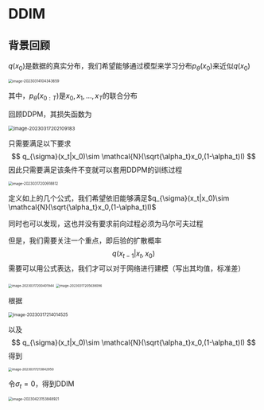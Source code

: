 # DDIM

## 背景回顾

$q(x_0)$是数据的真实分布，我们希望能够通过模型来学习分布$p_{\theta}(x_0)$来近似$q(x_0)$

<img src="https://wth-markdown-image.oss-cn-beijing.aliyuncs.com/markdown_img/image-20230314104343659.png" alt="image-20230314104343659" style="zoom:50%;" />

其中，$p_{\theta}(x_{0:T})$是$x_0,x_1,...,x_T$的联合分布

回顾DDPM，其损失函数为

<img src="https://wth-markdown-image.oss-cn-beijing.aliyuncs.com/markdown_img/image-20230317202109183.png" alt="image-20230317202109183" style="zoom: 67%;" />

只需要满足以下要求
$$
q_{\sigma}(x_t|x_0)\sim \mathcal{N}(\sqrt{\alpha_t}x_0,(1-\alpha_t)I)
$$
因此只需要满足该条件不变就可以套用DDPM的训练过程

<img src="https://wth-markdown-image.oss-cn-beijing.aliyuncs.com/markdown_img/image-20230317200918812.png" alt="image-20230317200918812" style="zoom:50%;" />

定义如上的几个公式，我们希望依旧能够满足$q_{\sigma}(x_t|x_0)\sim \mathcal{N}(\sqrt{\alpha_t}x_0,(1-\alpha_t)I)$

同时也可以发现，这也并没有要求前向过程必须为马尔可夫过程

但是，我们需要关注一个重点，即后验的扩散概率
$$
q(x_{t-1}|x_t,x_0)
$$
需要可以用公式表达，我们才可以对于网络进行建模（写出其均值，标准差）

<img src="https://wth-markdown-image.oss-cn-beijing.aliyuncs.com/markdown_img/image-20230317200401944.png" alt="image-20230317200401944" style="zoom: 45%;" />

<img src="https://wth-markdown-image.oss-cn-beijing.aliyuncs.com/markdown_img/image-20230317205638096.png" alt="image-20230317205638096" style="zoom: 45%;" />





根据

<img src="https://wth-markdown-image.oss-cn-beijing.aliyuncs.com/markdown_img/image-20230317214014525.png" alt="image-20230317214014525" style="zoom: 60%;" />

以及
$$
q_{\sigma}(x_t|x_0)\sim \mathcal{N}(\sqrt{\alpha_t}x_0,(1-\alpha_t)I)
$$
得到

<img src="https://wth-markdown-image.oss-cn-beijing.aliyuncs.com/markdown_img/image-20230317213842950.png" alt="image-20230317213842950" style="zoom:45%;" />

令$\sigma_t=0$，得到DDIM

<img src="https://wth-markdown-image.oss-cn-beijing.aliyuncs.com/markdown_img/image-20230423153848921.png" alt="image-20230423153848921" style="zoom:50%;" />